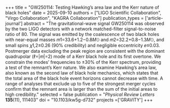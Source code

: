 +++
title = "GW250114: Testing Hawking’s area law and the Kerr nature of black holes"
date = 2025-09-10
authors = ["LIGO Scientific Collaboration", "Virgo Collaboration", "KAGRA Collaboration"]
publication_types = ['article-journal']
abstract = "The gravitational-wave signal GW250114 was observed by the two LIGO detectors with a network matched-filter signal-to-noise ratio of 80. The signal was emitted by the coalescence of two black holes with near-equal masses 𝑚1=33.6+1.2−0.8⁢𝑀⊙ and 𝑚2=32.2+0.8−1.3⁢𝑀⊙, and small spins 𝜒1,2≤0.26 (90% credibility) and negligible eccentricity 𝑒⁢≤0.03. Postmerger data excluding the peak region are consistent with the dominant quadrupolar (ℓ=|𝑚|=2) mode of a Kerr black hole and its first overtone. We constrain the modes’ frequencies to ±30% of the Kerr spectrum, providing a test of the remnant’s Kerr nature. We also examine Hawking’s area law, also known as the second law of black hole mechanics, which states that the total area of the black hole event horizons cannot decrease with time. A range of analyses that exclude up to five of the strongest merger cycles confirm that the remnant area is larger than the sum of the initial areas to high credibility."
selected = false
publication = "*Physical Review Letters* **135**(11), 111403"
doi = "10.1103/kw5g-d732"
projects =['GRAVITY']
+++
